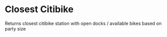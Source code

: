 # Closest Citibike
Returns closest citibike station with open docks / available bikes based on party size